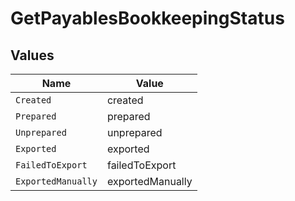 # GetPayablesBookkeepingStatus


## Values

| Name               | Value              |
| ------------------ | ------------------ |
| `Created`          | created            |
| `Prepared`         | prepared           |
| `Unprepared`       | unprepared         |
| `Exported`         | exported           |
| `FailedToExport`   | failedToExport     |
| `ExportedManually` | exportedManually   |